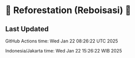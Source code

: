 
# 🌳 Reforestation (Reboisasi) 🌲

## Last Updated

GitHub Actions time: Wed Jan 22 08:26:22 UTC 2025

Indonesia/Jakarta time: Wed Jan 22 15:26:22 WIB 2025
